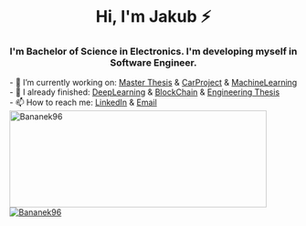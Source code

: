 <h1 align="center"> Hi, I'm Jakub ⚡</h1>
<h3 align="center">I'm Bachelor of Science in Electronics. I'm developing myself in Software Engineer.</h3>

<a target="_blank" align="center">
<!---
  - 🔭 I’m currently working on my <a href="https://github.com/Bananek96/EngThesis">Engineering Thesis</a><br/>
--->
- 🔭 I’m currently working on: <a href="https://github.com/Bananek96/MasterThesis"> Master Thesis</a> & <a href="https://github.com/Bananek96/CarProject">CarProject</a> & <a href="https://github.com/Bananek96/MachineLearning">MachineLearning</a><br/>
- 🌱 I already finished: <a href="https://github.com/Bananek96/DeepLearning">DeepLearning</a> & <a href="https://github.com/Bananek96/BlockChain">BlockChain</a> & <a href="https://github.com/Bananek96/EngThesis">Engineering Thesis</a><br/>
- 📫 How to reach me: <a href="https://www.linkedin.com/in/banasiak-jakub/">LinkedIn</a> & <a href="mailto:Banasiak_Jakub@wp.pl">Email</a><br/>
</a>
<a href="https://github.com/Bananek96">
<img width=450 height=170 align="center" alt="Bananek96" src="https://github-readme-stats-sigma-five.vercel.app/api?username=Bananek96&theme=tokyonight&show_icons=true&bg_color=0D1117&hide_border=true&count_private=false" />
</a><br/>
<a href="https://github.com/Bananek96">
<img align="center" alt="Bananek96" src="https://github-readme-stats-sigma-five.vercel.app/api/top-langs/?username=Bananek96&theme=tokyonight&layout=compact&bg_color=0D1117&hide_border=true&count_private=false" />
</a>

<!--
**Bananek96/Bananek96** is a ✨ _special_ ✨ repository because its `README.md` (this file) appears on your GitHub profile.

Here are some ideas to get you started:

- 🔭 I’m currently working on ...
- 🌱 I’m currently learning ...
- 👯 I’m looking to collaborate on ...
- 🤔 I’m looking for help with ...
- 💬 Ask me about ...
- 📫 How to reach me: ...
- 😄 Pronouns: ...
- ⚡ Fun fact: ...
-->
